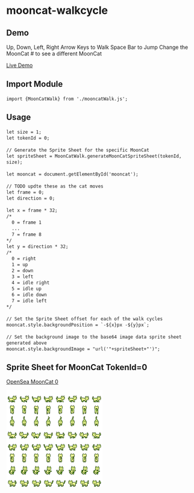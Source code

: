 # mooncat-walkcycle

## Demo

Up, Down, Left, Right Arrow Keys to Walk
Space Bar to Jump
Change the MoonCat # to see a different MoonCat

[Live Demo](https://vinny-888.github.io/mooncat-walkcycle/index.html)

## Import Module

```
import {MoonCatWalk} from './mooncatWalk.js';
```

## Usage

```
let size = 1;
let tokenId = 0;

// Generate the Sprite Sheet for the specific MoonCat
let spriteSheet = MoonCatWalk.generateMoonCatSpriteSheet(tokenId, size);

let mooncat = document.getElementById('mooncat');

// TODO updte these as the cat moves 
let frame = 0;
let direction = 0;

let x = frame * 32;
/*
  0 = frame 1
  ...
  7 = frame 8
*/
let y = direction * 32;
/*
  0 = right
  1 = up
  2 = down
  3 = left
  4 = idle right
  5 = idle up
  6 = idle down
  7 = idle left
*/

// Set the Sprite Sheet offset for each of the walk cycles
mooncat.style.backgroundPosition = `-${x}px -${y}px`;

// Set the background image to the base64 image data sprite sheet generated above
mooncat.style.backgroundImage = "url('"+spriteSheet+"')";
```

## Sprite Sheet for MoonCat TokenId=0

[OpenSea MoonCat 0](https://opensea.io/assets/0xc3f733ca98e0dad0386979eb96fb1722a1a05e69/0)

![0.png](/images/0.png?raw=true "0.png")
